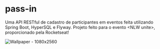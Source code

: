 # pass-in
Uma API RESTful de cadastro de participantes em eventos feita utilizando Spring Boot, HyperSQL e Flyway. Projeto feito para o evento &lt;NLW unite>, proporcionado pela Rocketseat!

![Wallpaper - 1080x2560](https://github.com/amorabot/pass-in/assets/16783145/80e852aa-b79a-4656-be8a-640c7c2d4e05)
